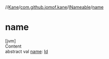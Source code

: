//[Kane](../../index.md)/[com.github.jomof.kane](../index.md)/[INameable](index.md)/[name](name.md)



# name  
[jvm]  
Content  
abstract val [name](name.md): [Id](../../com.github.jomof.kane.impl/index.md#%5Bcom.github.jomof.kane.impl%2FId%2F%2F%2FPointingToDeclaration%2F%5D%2FClasslikes%2F-943712717)  



